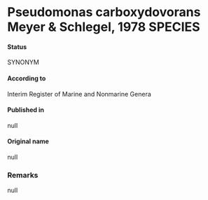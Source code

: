# Pseudomonas carboxydovorans Meyer & Schlegel, 1978 SPECIES

#### Status
SYNONYM

#### According to
Interim Register of Marine and Nonmarine Genera

#### Published in
null

#### Original name
null

### Remarks
null
